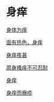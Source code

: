 # 身痒[身体为痒](https://www.gmzyjc.com/search/result?wd=身体为痒)[面有热色，身痒](https://www.gmzyjc.com/search/result?wd=面有热色，身痒)[身痒夜甚](https://www.gmzyjc.com/search/result?wd=身痒夜甚)[周身搔痒不可忍耐](https://www.gmzyjc.com/search/result?wd=周身搔痒不可忍耐)[身痒](https://www.gmzyjc.com/search/result?wd=身痒)[身痒而癮疹](https://www.gmzyjc.com/search/result?wd=身痒而癮疹)